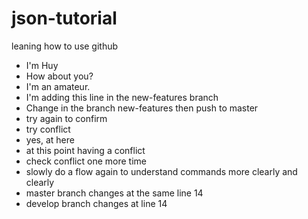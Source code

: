 # json-tutorial
leaning how to use github
- I'm Huy
- How about you?
- I'm an amateur.
- I'm adding this line in the new-features branch 
- Change in the branch new-features then push to master
- try again to confirm
- try conflict
- yes, at here
- at this point having a conflict
- check conflict one more time
- slowly do a flow again to understand commands more clearly and clearly
- master branch changes at the same line 14
- develop branch changes at line 14